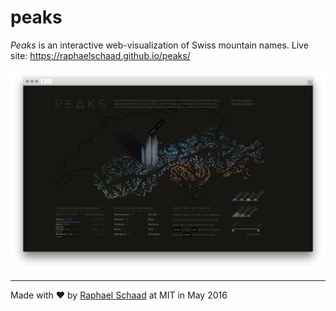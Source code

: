 # peaks
*Peaks* is an interactive web-visualization of Swiss mountain names. Live site: https://raphaelschaad.github.io/peaks/

![Peaks screenshot](/images/peaks-screenshot.png?raw=true)

---
Made with ♥︎ by [Raphael Schaad](https://twitter.com/raphaelschaad) at MIT in May 2016
